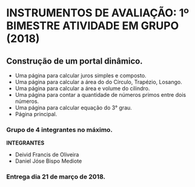# INSTRUMENTOS DE AVALIAÇÃO: 1º BIMESTRE ATIVIDADE EM GRUPO (2018)


## Construção de um portal dinâmico.
  * Uma página para calcular juros simples e composto.
  * Uma página para calcular a área do do Círculo, Trapézio, Losango.  
  * Uma página para calcular a área e volume do cilindro.
  * Uma página para contar a quantidade de números primos entre dois números.
  * Uma página para calcular equação do 3° grau.
  * Página principal.
  
### Grupo de 4 integrantes no máximo.
  **INTEGRANTES**
  - Deivid Francis de Oliveira
  - Daniel Jóse Bispo  Mediote
  
### Entrega dia 21 de março de 2018.
